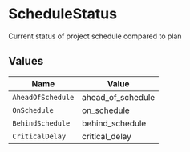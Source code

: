 # ScheduleStatus

Current status of project schedule compared to plan


## Values

| Name              | Value             |
| ----------------- | ----------------- |
| `AheadOfSchedule` | ahead_of_schedule |
| `OnSchedule`      | on_schedule       |
| `BehindSchedule`  | behind_schedule   |
| `CriticalDelay`   | critical_delay    |